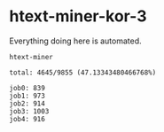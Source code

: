# htext-miner-kor-3

Everything doing here is automated.

```
htext-miner

total: 4645/9855 (47.13343480466768%)

job0: 839
job1: 973
job2: 914
job3: 1003
job4: 916
```